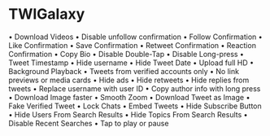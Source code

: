 # TWIGalaxy


• Download Videos
• Disable unfollow confirmation
• Follow Confirmation
• Like Confirmation
• Save Confirmation
• Retweet Confirmation
• Reaction Confirmation
• Copy Bio
• Disable Double-Tap
• Disable Long-press
• Tweet Timestamp
• Hide username 
• Hide Tweet Date
• Upload full HD
• Background Playback
• Tweets from verified accounts only
• No link previews or media cards
• Hide ads
• Hide retweets
• Hide replies from tweets
• Replace username with user ID
• Copy author info with long press
• Download Image faster
• Smooth Zoom
• Download Tweet as Image
• Fake Verified Tweet
• Lock Chats 
• Embed Tweets
• Hide Subscribe Button
• Hide Users From Search Results
• Hide Topics From Search Results
• Disable Recent Searches
• Tap to play or pause
